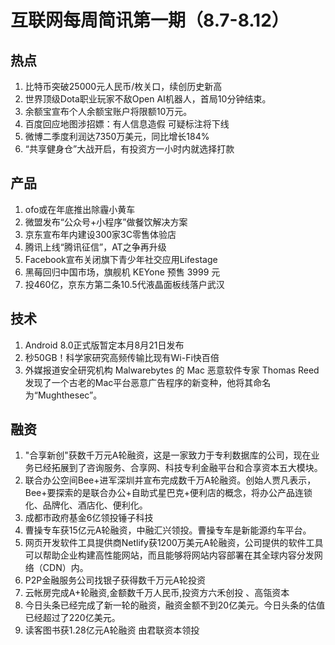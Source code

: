 # 互联网每周简讯第一期（8.7-8.12）

## 热点

 1. 比特币突破25000元人民币/枚关口，续创历史新高
 2. 世界顶级Dota职业玩家不敌Open AI机器人，首局10分钟结束。
 3. 余额宝宣布个人余额宝账户将限额10万元。
 4. 百度回应地图涉招嫖：有人信息造假 可疑标注将下线
 5. 微博二季度利润达7350万美元，同比增长184%
 6. “共享健身仓”大战开启，有投资方一小时内就选择打款

## 产品

 1. ofo或在年底推出除霾小黄车
 2. 微盟发布“公众号+小程序”做餐饮解决方案
 3. 京东宣布年内建设300家3C零售体验店
 4. 腾讯上线“腾讯征信”，AT之争再升级
 5. Facebook宣布关闭旗下青少年社交应用Lifestage
 6. 黑莓回归中国市场，旗舰机 KEYone 预售 3999 元
 7. 投460亿，京东方第二条10.5代液晶面板线落户武汉
## 技术

 1. Android 8.0正式版暂定本月8月21日发布
 2. 秒50GB！科学家研究高频传输比现有Wi-Fi快百倍
 3. 外媒报道安全研究机构 Malwarebytes 的 Mac 恶意软件专家 Thomas Reed 发现了一个古老的Mac平台恶意广告程序的新变种，他将其命名为“Mughthesec”。

## 融资

 1. "合享新创"获数千万元A轮融资，这是一家致力于专利数据库的公司，现在业务已经拓展到了咨询服务、合享网、科技专利金融平台和合享资本五大模块。
 2.  联合办公空间Bee+进军深圳并宣布完成数千万A轮融资。创始人贾凡表示，Bee+要探索的是联合办公+自助式星巴克+便利店的概念，将办公产品连锁化、品牌化、酒店化、便利化。
 3.  成都市政府基金6亿领投锤子科技
 4.  曹操专车获15亿元A轮融资，中融汇兴领投。曹操专车是新能源约车平台。
 5.  网页开发软件工具提供商Netlify获1200万美元A轮融资，公司提供的软件工具可以帮助企业构建高性能网站，而且能够将网站内容部署在其全球内容分发网络（CDN）内。
 6.  P2P金融服务公司找银子获得数千万元A轮投资
 7.  云帐房完成A+轮融资,金额数千万人民币,投资方六禾创投 、高瓴资本
 8.  今日头条已经完成了新一轮的融资，融资金额不到20亿美元。今日头条的估值已经超过了220亿美元。
 9.  读客图书获1.28亿元A轮融资 由君联资本领投




